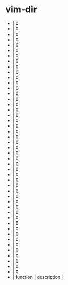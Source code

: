 # vim-dir

- | 0
- | 0
- | 0
- | 0
- | 0
- | 0
- | 0
- | 0
- | 0
- | 0
- | 0
- | 0
- | 0
- | 0
- | 0
- | 0
- | 0
- | 0
- | 0
- | 0
- | 0
- | 0
- | 0
- | 0
- | 0
- | 0
- | 0
- | 0
- | 0
- | 0
- | 0
- | 0
- | 0
- | 0
- | 0
- | 0
- | 0
- | 0
- | 0
- | 0
- | 0
- | 0
- | 0
- | 0
- | 0
- | 0
- | 0
- | function | description |
